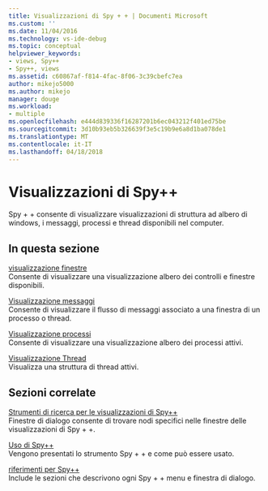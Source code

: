 ```yaml
---
title: Visualizzazioni di Spy + + | Documenti Microsoft
ms.custom: ''
ms.date: 11/04/2016
ms.technology: vs-ide-debug
ms.topic: conceptual
helpviewer_keywords:
- views, Spy++
- Spy++, views
ms.assetid: c60867af-f814-4fac-8f06-3c39cbefc7ea
author: mikejo5000
ms.author: mikejo
manager: douge
ms.workload:
- multiple
ms.openlocfilehash: e444d839336f16287201b6ec043212f401ed75be
ms.sourcegitcommit: 3d10b93eb5b326639f3e5c19b9e6a8d1ba078de1
ms.translationtype: MT
ms.contentlocale: it-IT
ms.lasthandoff: 04/18/2018
---
```

# <a name="spy-views"></a>Visualizzazioni di Spy++
Spy + + consente di visualizzare visualizzazioni di struttura ad albero di windows, i messaggi, processi e thread disponibili nel computer.  
  
## <a name="in-this-section"></a>In questa sezione  
 [visualizzazione finestre](../debugger/windows-view.md)  
 Consente di visualizzare una visualizzazione albero dei controlli e finestre disponibili.  
  
 [Visualizzazione messaggi](../debugger/messages-view.md)  
 Consente di visualizzare il flusso di messaggi associato a una finestra di un processo o thread.  
  
 [Visualizzazione processi](../debugger/processes-view.md)  
 Consente di visualizzare una visualizzazione albero dei processi attivi.  
  
 [Visualizzazione Thread](../debugger/threads-view.md)  
 Visualizza una struttura di thread attivi.  
  
## <a name="related-sections"></a>Sezioni correlate  
 [Strumenti di ricerca per le visualizzazioni di Spy++](../debugger/search-tools-for-spy-increment-views.md)  
 Finestre di dialogo consente di trovare nodi specifici nelle finestre delle visualizzazioni di Spy + +.  
  
 [Uso di Spy++](../debugger/using-spy-increment.md)  
 Vengono presentati lo strumento Spy + + e come può essere usato.  
  
 [riferimenti per Spy++](../debugger/spy-increment-reference.md)  
 Include le sezioni che descrivono ogni Spy + + menu e finestra di dialogo.